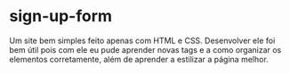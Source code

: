 # sign-up-form

Um site bem simples feito apenas com HTML e CSS. Desenvolver ele foi bem útil pois com ele eu pude aprender novas tags e a como organizar os elementos corretamente, além de aprender a estilizar a página melhor.
